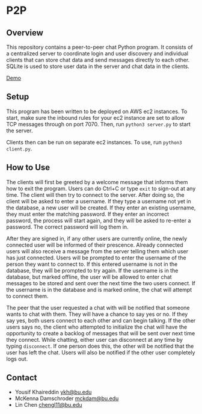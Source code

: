 # P2P 

## Overview

This repository contains a peer-to-peer chat Python program. It consists of a centralized server to coordinate login and user discovery and individual clients that can store chat data and send messages directly to each other. SQLite is used to store user data in the server and chat data in the clients.

[Demo](https://drive.google.com/file/d/1egsW_gBEp57Sfdgwkbt5SYswt0koc13Z/view?usp=sharing)

## Setup

This program has been written to be deployed on AWS ec2 instances. To start, make sure the inbound rules for your ec2 instance are set to allow TCP messages through on port 7070. Then, run `python3 server.py` to start the server.

Clients then can be run on separate ec2 instances. To use, run `python3 client.py`.

## How to Use

The clients will first be greeted by a welcome message that informs them how to exit the program. Users can do Ctrl+C or type `exit` to sign-out at any time. The client will then try to connect to the server. After doing so, the client will be asked to enter a username. If they type a username not yet in the database, a new user will be created. If they enter an existing username, they must enter the matching password. If they enter an incorrect password, the process will start again, and they will be asked to re-enter a password. The correct password will log them in.

After they are signed in, if any other users are currently online, the newly connected user will be informed of their prescence. Already connected users will also receive a message from the server telling them which user has just connected. Users will be prompted to enter the username of the person they want to connect to. If this entered username is not in the database, they will be prompted to try again. If the username is in the database, but marked offline, the user will be allowed to enter chat messages to be stored and sent over the next time the two users connect. If the username is in the database and is marked online, the chat will attempt to connect them.

The peer that the user requested a chat with will be notified that someone wants to chat with them. They will have a chance to say yes or no. If they say yes, both users connect to each other and can begin talking. If the other users says no, the client who attempted to initialize the chat will have the opportunity to create a backlog of messages that will be sent over next time they connect. While chatting, either user can disconnect at any time by typing `disconnect`. If one person does this, the other will be notified that the user has left the chat. Users will also be notified if the other user completely logs out.

## Contact 
- Yousif Khaireddin ykh@bu.edu
- McKenna Damschroder mckdam@bu.edu
- Lin Chen chengl11@bu.edu
